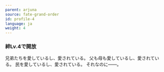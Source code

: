 ```yaml
---
parent: arjuna
source: fate-grand-order
id: profile-4
language: ja
weight: 4
---
```


### 絆Lv.4で開放

兄弟たちを愛しているし、愛されている。
父も母も愛しているし、愛されている。
民を愛しているし、愛されている。
それなのに――。
